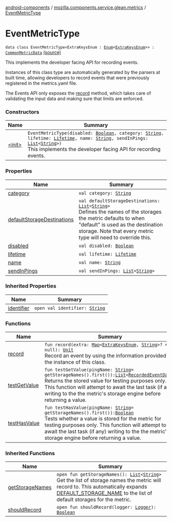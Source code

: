 [android-components](../../index.md) / [mozilla.components.service.glean.metrics](../index.md) / [EventMetricType](./index.md)

# EventMetricType

`data class EventMetricType<ExtraKeysEnum : `[`Enum`](https://kotlinlang.org/api/latest/jvm/stdlib/kotlin/-enum/index.html)`<`[`ExtraKeysEnum`](index.md#ExtraKeysEnum)`>> : `[`CommonMetricData`](../-common-metric-data/index.md) [(source)](https://github.com/mozilla-mobile/android-components/blob/master/components/service/glean/src/main/java/mozilla/components/service/glean/metrics/EventMetricType.kt#L32)

This implements the developer facing API for recording events.

Instances of this class type are automatically generated by the parsers at built time,
allowing developers to record events that were previously registered in the metrics.yaml file.

The Events API only exposes the [record](record.md) method, which takes care of validating the input
data and making sure that limits are enforced.

### Constructors

| Name | Summary |
|---|---|
| [&lt;init&gt;](-init-.md) | `EventMetricType(disabled: `[`Boolean`](https://kotlinlang.org/api/latest/jvm/stdlib/kotlin/-boolean/index.html)`, category: `[`String`](https://kotlinlang.org/api/latest/jvm/stdlib/kotlin/-string/index.html)`, lifetime: `[`Lifetime`](../-lifetime/index.md)`, name: `[`String`](https://kotlinlang.org/api/latest/jvm/stdlib/kotlin/-string/index.html)`, sendInPings: `[`List`](https://kotlinlang.org/api/latest/jvm/stdlib/kotlin.collections/-list/index.html)`<`[`String`](https://kotlinlang.org/api/latest/jvm/stdlib/kotlin/-string/index.html)`>)`<br>This implements the developer facing API for recording events. |

### Properties

| Name | Summary |
|---|---|
| [category](category.md) | `val category: `[`String`](https://kotlinlang.org/api/latest/jvm/stdlib/kotlin/-string/index.html) |
| [defaultStorageDestinations](default-storage-destinations.md) | `val defaultStorageDestinations: `[`List`](https://kotlinlang.org/api/latest/jvm/stdlib/kotlin.collections/-list/index.html)`<`[`String`](https://kotlinlang.org/api/latest/jvm/stdlib/kotlin/-string/index.html)`>`<br>Defines the names of the storages the metric defaults to when "default" is used as the destination storage. Note that every metric type will need to override this. |
| [disabled](disabled.md) | `val disabled: `[`Boolean`](https://kotlinlang.org/api/latest/jvm/stdlib/kotlin/-boolean/index.html) |
| [lifetime](lifetime.md) | `val lifetime: `[`Lifetime`](../-lifetime/index.md) |
| [name](name.md) | `val name: `[`String`](https://kotlinlang.org/api/latest/jvm/stdlib/kotlin/-string/index.html) |
| [sendInPings](send-in-pings.md) | `val sendInPings: `[`List`](https://kotlinlang.org/api/latest/jvm/stdlib/kotlin.collections/-list/index.html)`<`[`String`](https://kotlinlang.org/api/latest/jvm/stdlib/kotlin/-string/index.html)`>` |

### Inherited Properties

| Name | Summary |
|---|---|
| [identifier](../-common-metric-data/identifier.md) | `open val identifier: `[`String`](https://kotlinlang.org/api/latest/jvm/stdlib/kotlin/-string/index.html) |

### Functions

| Name | Summary |
|---|---|
| [record](record.md) | `fun record(extra: `[`Map`](https://kotlinlang.org/api/latest/jvm/stdlib/kotlin.collections/-map/index.html)`<`[`ExtraKeysEnum`](index.md#ExtraKeysEnum)`, `[`String`](https://kotlinlang.org/api/latest/jvm/stdlib/kotlin/-string/index.html)`>? = null): `[`Unit`](https://kotlinlang.org/api/latest/jvm/stdlib/kotlin/-unit/index.html)<br>Record an event by using the information provided by the instance of this class. |
| [testGetValue](test-get-value.md) | `fun testGetValue(pingName: `[`String`](https://kotlinlang.org/api/latest/jvm/stdlib/kotlin/-string/index.html)` = getStorageNames().first()): `[`List`](https://kotlinlang.org/api/latest/jvm/stdlib/kotlin.collections/-list/index.html)`<`[`RecordedEventData`](../../mozilla.components.service.glean.storages/-recorded-event-data/index.md)`>`<br>Returns the stored value for testing purposes only. This function will attempt to await the last task (if any) writing to the the metric's storage engine before returning a value. |
| [testHasValue](test-has-value.md) | `fun testHasValue(pingName: `[`String`](https://kotlinlang.org/api/latest/jvm/stdlib/kotlin/-string/index.html)` = getStorageNames().first()): `[`Boolean`](https://kotlinlang.org/api/latest/jvm/stdlib/kotlin/-boolean/index.html)<br>Tests whether a value is stored for the metric for testing purposes only. This function will attempt to await the last task (if any) writing to the the metric's storage engine before returning a value. |

### Inherited Functions

| Name | Summary |
|---|---|
| [getStorageNames](../-common-metric-data/get-storage-names.md) | `open fun getStorageNames(): `[`List`](https://kotlinlang.org/api/latest/jvm/stdlib/kotlin.collections/-list/index.html)`<`[`String`](https://kotlinlang.org/api/latest/jvm/stdlib/kotlin/-string/index.html)`>`<br>Get the list of storage names the metric will record to. This automatically expands [DEFAULT_STORAGE_NAME](#) to the list of default storages for the metric. |
| [shouldRecord](../-common-metric-data/should-record.md) | `open fun shouldRecord(logger: `[`Logger`](../../mozilla.components.support.base.log.logger/-logger/index.md)`): `[`Boolean`](https://kotlinlang.org/api/latest/jvm/stdlib/kotlin/-boolean/index.html) |

